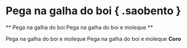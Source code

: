 # Pega na galha do boi { .saobento }

**
Pega na galha do boi 
Pega na galha do boi e moleque 
**

Pega na galha do boi e moleque 
Pega na galha do boi e moleque 
**Coro**

[1]: https://www.youtube.com/watch?v=sXqGcTbAck8